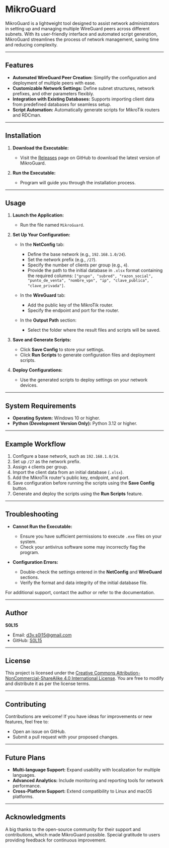 # MikroGuard

MikroGuard is a lightweight tool designed to assist network administrators in setting up and managing multiple WireGuard peers across different subnets. With its user-friendly interface and automated script generation, MikroGuard streamlines the process of network management, saving time and reducing complexity.

---

## Features

- **Automated WireGuard Peer Creation:** Simplify the configuration and deployment of multiple peers with ease.
- **Customizable Network Settings:** Define subnet structures, network prefixes, and other parameters flexibly.
- **Integration with Existing Databases:** Supports importing client data from predefined databases for seamless setup.
- **Script Automation:** Automatically generate scripts for MikroTik routers and RDCman.

---

## Installation

1. **Download the Executable:**
   - Visit the [Releases](https://github.com/S0L15/MikroGuard/releases) page on GitHub to download the latest version of MikroGuard.

2. **Run the Executable:**
   - Program will guide you through the installation process.

---

## Usage

1. **Launch the Application:**
   - Run the file named `MikroGuard`.

2. **Set Up Your Configuration:**
   - In the **NetConfig** tab:
     - Define the base network (e.g., `192.168.1.0/24`).
     - Set the network prefix (e.g., `/27`).
     - Specify the number of clients per group (e.g., `4`).
     - Provide the path to the initial database in `.xlsx` format containing the required columns: 
       `["grupo", "subred", "razon_social", "punto_de_venta", "nombre_vpn", "ip", "clave_publica", "clave_privada"]`.

   - In the **WireGuard** tab:
     - Add the public key of the MikroTik router.
     - Specify the endpoint and port for the router.

   - In the **Output Path** section:
     - Select the folder where the result files and scripts will be saved.

3. **Save and Generate Scripts:**
   - Click **Save Config** to store your settings.
   - Click **Run Scripts** to generate configuration files and deployment scripts.

4. **Deploy Configurations:**
   - Use the generated scripts to deploy settings on your network devices.

---

## System Requirements

- **Operating System:** Windows 10 or higher.
- **Python (Development Version Only):** Python 3.12 or higher.

---

## Example Workflow

1. Configure a base network, such as `192.168.1.0/24`.
2. Set up `/27` as the network prefix.
3. Assign `4` clients per group.
4. Import the client data from an initial database (`.xlsx`).
5. Add the MikroTik router's public key, endpoint, and port.
6. Save configuration before running the scripts using the **Save Config** button.
6. Generate and deploy the scripts using the **Run Scripts** feature.

---

## Troubleshooting

- **Cannot Run the Executable:**
  - Ensure you have sufficient permissions to execute `.exe` files on your system.
  - Check your antivirus software some may incorrectly flag the program.

- **Configuration Errors:**
  - Double-check the settings entered in the **NetConfig** and **WireGuard** sections.
  - Verify the format and data integrity of the initial database file.

For additional support, contact the author or refer to the documentation.

---

## Author

**S0L15**

- Email: [d3v.s0l15@gmail.com](mailto:d3v.s0l15@gmail.com)
- GitHub: [S0L15](https://github.com/S0L15)

---

## License

This project is licensed under the [Creative Commons Attribution-NonCommercial-ShareAlike 4.0 International License](https://creativecommons.org/licenses/by-nc-sa/4.0/). You are free to modify and distribute it as per the license terms.

---

## Contributing

Contributions are welcome! If you have ideas for improvements or new features, feel free to:
- Open an issue on GitHub.
- Submit a pull request with your proposed changes.

---

## Future Plans

- **Multi-language Support:** Expand usability with localization for multiple languages.
- **Advanced Analytics:** Include monitoring and reporting tools for network performance.
- **Cross-Platform Support:** Extend compatibility to Linux and macOS platforms.

---

## Acknowledgments

A big thanks to the open-source community for their support and contributions, which made MikroGuard possible. Special gratitude to users providing feedback for continuous improvement.
